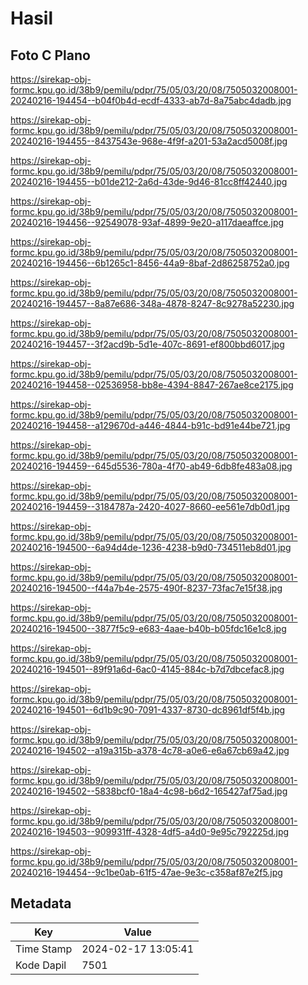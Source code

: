 # Hasil

## Foto C Plano

https://sirekap-obj-formc.kpu.go.id/38b9/pemilu/pdpr/75/05/03/20/08/7505032008001-20240216-194454--b04f0b4d-ecdf-4333-ab7d-8a75abc4dadb.jpg

https://sirekap-obj-formc.kpu.go.id/38b9/pemilu/pdpr/75/05/03/20/08/7505032008001-20240216-194455--8437543e-968e-4f9f-a201-53a2acd5008f.jpg

https://sirekap-obj-formc.kpu.go.id/38b9/pemilu/pdpr/75/05/03/20/08/7505032008001-20240216-194455--b01de212-2a6d-43de-9d46-81cc8ff42440.jpg

https://sirekap-obj-formc.kpu.go.id/38b9/pemilu/pdpr/75/05/03/20/08/7505032008001-20240216-194456--92549078-93af-4899-9e20-a117daeaffce.jpg

https://sirekap-obj-formc.kpu.go.id/38b9/pemilu/pdpr/75/05/03/20/08/7505032008001-20240216-194456--6b1265c1-8456-44a9-8baf-2d86258752a0.jpg

https://sirekap-obj-formc.kpu.go.id/38b9/pemilu/pdpr/75/05/03/20/08/7505032008001-20240216-194457--8a87e686-348a-4878-8247-8c9278a52230.jpg

https://sirekap-obj-formc.kpu.go.id/38b9/pemilu/pdpr/75/05/03/20/08/7505032008001-20240216-194457--3f2acd9b-5d1e-407c-8691-ef800bbd6017.jpg

https://sirekap-obj-formc.kpu.go.id/38b9/pemilu/pdpr/75/05/03/20/08/7505032008001-20240216-194458--02536958-bb8e-4394-8847-267ae8ce2175.jpg

https://sirekap-obj-formc.kpu.go.id/38b9/pemilu/pdpr/75/05/03/20/08/7505032008001-20240216-194458--a129670d-a446-4844-b91c-bd91e44be721.jpg

https://sirekap-obj-formc.kpu.go.id/38b9/pemilu/pdpr/75/05/03/20/08/7505032008001-20240216-194459--645d5536-780a-4f70-ab49-6db8fe483a08.jpg

https://sirekap-obj-formc.kpu.go.id/38b9/pemilu/pdpr/75/05/03/20/08/7505032008001-20240216-194459--3184787a-2420-4027-8660-ee561e7db0d1.jpg

https://sirekap-obj-formc.kpu.go.id/38b9/pemilu/pdpr/75/05/03/20/08/7505032008001-20240216-194500--6a94d4de-1236-4238-b9d0-734511eb8d01.jpg

https://sirekap-obj-formc.kpu.go.id/38b9/pemilu/pdpr/75/05/03/20/08/7505032008001-20240216-194500--f44a7b4e-2575-490f-8237-73fac7e15f38.jpg

https://sirekap-obj-formc.kpu.go.id/38b9/pemilu/pdpr/75/05/03/20/08/7505032008001-20240216-194500--3877f5c9-e683-4aae-b40b-b05fdc16e1c8.jpg

https://sirekap-obj-formc.kpu.go.id/38b9/pemilu/pdpr/75/05/03/20/08/7505032008001-20240216-194501--89f91a6d-6ac0-4145-884c-b7d7dbcefac8.jpg

https://sirekap-obj-formc.kpu.go.id/38b9/pemilu/pdpr/75/05/03/20/08/7505032008001-20240216-194501--6d1b9c90-7091-4337-8730-dc8961df5f4b.jpg

https://sirekap-obj-formc.kpu.go.id/38b9/pemilu/pdpr/75/05/03/20/08/7505032008001-20240216-194502--a19a315b-a378-4c78-a0e6-e6a67cb69a42.jpg

https://sirekap-obj-formc.kpu.go.id/38b9/pemilu/pdpr/75/05/03/20/08/7505032008001-20240216-194502--5838bcf0-18a4-4c98-b6d2-165427af75ad.jpg

https://sirekap-obj-formc.kpu.go.id/38b9/pemilu/pdpr/75/05/03/20/08/7505032008001-20240216-194503--909931ff-4328-4df5-a4d0-9e95c792225d.jpg

https://sirekap-obj-formc.kpu.go.id/38b9/pemilu/pdpr/75/05/03/20/08/7505032008001-20240216-194454--9c1be0ab-61f5-47ae-9e3c-c358af87e2f5.jpg


## Metadata

| Key        | Value               |
| ---------- | ------------------- |
| Time Stamp | 2024-02-17 13:05:41 |
| Kode Dapil | 7501                |



